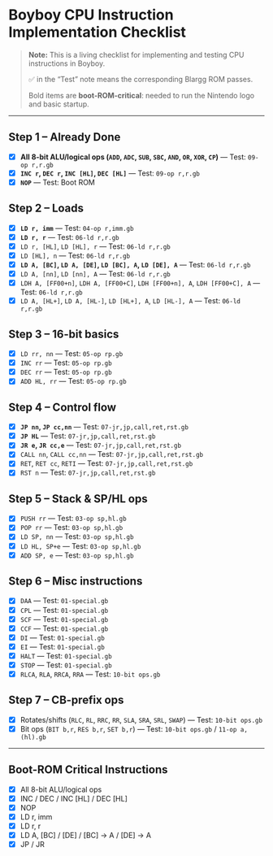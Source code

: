 # Boyboy CPU Instruction Implementation Checklist

> **Note:** This is a living checklist for implementing and testing CPU instructions in Boyboy.
>
> ✅ in the “Test” note means the corresponding Blargg ROM passes.
>
> Bold items are **boot-ROM-critical**: needed to run the Nintendo logo and basic startup.

---

## Step 1 – Already Done

- [x] **All 8-bit ALU/logical ops (`ADD`, `ADC`, `SUB`, `SBC`, `AND`, `OR`, `XOR`, `CP`)** — Test: `09-op r,r.gb`
- [x] **`INC r`, `DEC r`, `INC [HL]`, `DEC [HL]`** — Test: `09-op r,r.gb`
- [x] **`NOP`** — Test: Boot ROM

## Step 2 – Loads

- [x] **`LD r, imm`** — Test: `04-op r,imm.gb`
- [x] **`LD r, r`** — Test: `06-ld r,r.gb`
- [x] `LD r, [HL]`, `LD [HL], r` — Test: `06-ld r,r.gb`
- [x] `LD [HL], n` — Test: `06-ld r,r.gb`
- [x] **`LD A, [BC]`, `LD A, [DE]`, `LD [BC], A`, `LD [DE], A`** — Test: `06-ld r,r.gb`
- [x] `LD A, [nn]`, `LD [nn], A` — Test: `06-ld r,r.gb`
- [x] `LDH A, [FF00+n]`, `LDH A, [FF00+C]`, `LDH [FF00+n], A`, `LDH [FF00+C], A` — Test: `06-ld r,r.gb`
- [x] `LD A, [HL+]`, `LD A, [HL-]`, `LD [HL+], A`, `LD [HL-], A` — Test: `06-ld r,r.gb`

## Step 3 – 16-bit basics

- [x] `LD rr, nn` — Test: `05-op rp.gb`
- [x] `INC rr` — Test: `05-op rp.gb`
- [x] `DEC rr` — Test: `05-op rp.gb`
- [x] `ADD HL, rr` — Test: `05-op rp.gb`

## Step 4 – Control flow

- [x] **`JP nn`, `JP cc,nn`** — Test: `07-jr,jp,call,ret,rst.gb`
- [x] **`JP HL`** — Test: `07-jr,jp,call,ret,rst.gb`
- [x] **`JR e`, `JR cc,e`** — Test: `07-jr,jp,call,ret,rst.gb`
- [x] `CALL nn`, `CALL cc,nn` — Test: `07-jr,jp,call,ret,rst.gb`
- [x] `RET`, `RET cc`, `RETI` — Test: `07-jr,jp,call,ret,rst.gb`
- [x] `RST n` — Test: `07-jr,jp,call,ret,rst.gb`

## Step 5 – Stack & SP/HL ops

- [x] `PUSH rr` — Test: `03-op sp,hl.gb`
- [x] `POP rr` — Test: `03-op sp,hl.gb`
- [x] `LD SP, nn` — Test: `03-op sp,hl.gb`
- [x] `LD HL, SP+e` — Test: `03-op sp,hl.gb`
- [x] `ADD SP, e` — Test: `03-op sp,hl.gb`

## Step 6 – Misc instructions

- [x] `DAA` — Test: `01-special.gb`
- [x] `CPL` — Test: `01-special.gb`
- [x] `SCF` — Test: `01-special.gb`
- [x] `CCF` — Test: `01-special.gb`
- [x] `DI` — Test: `01-special.gb`
- [x] `EI` — Test: `01-special.gb`
- [x] `HALT` — Test: `01-special.gb`
- [x] `STOP` — Test: `01-special.gb`
- [x] `RLCA`, `RLA`, `RRCA`, `RRA` — Test: `10-bit ops.gb`

## Step 7 – CB-prefix ops

- [x] Rotates/shifts (`RLC`, `RL`, `RRC`, `RR`, `SLA`, `SRA`, `SRL`, `SWAP`) — Test: `10-bit ops.gb`
- [x] Bit ops (`BIT b,r`, `RES b,r`, `SET b,r`) — Test: `10-bit ops.gb` / `11-op a,(hl).gb`

---

## Boot-ROM Critical Instructions

- [x] All 8-bit ALU/logical ops
- [x] INC / DEC / INC [HL] / DEC [HL]
- [x] NOP
- [x] LD r, imm
- [x] LD r, r
- [x] LD A, [BC] / [DE] / [BC] → A / [DE] → A
- [x] JP / JR
